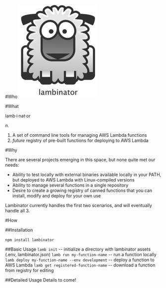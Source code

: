 #Who
![alt text](https://github.com/PageVault/lambinator/blob/master/lambinator.png "Lambinator Logo")

#What

lamb·i·nat·or

_n._

1. A set of command line tools for managing AWS Lambda functions
2. _future_ registry of pre-built functions for deploying to AWS Lambda

#Why

There are several projects emerging in this space, but none quite met our needs:

- Ability to test locally with external binaries available locally in your PATH, but deployed to AWS Lambda with Linux-compiled versions
- Ability to manage several functions in a single repository
- Desire to create a growing registry of canned functions that you can install, modify and deploy for your own use

Lambinator currently handles the first two scenarios, and will eventually handle all 3.

#How

##Installation

`npm install lambinator`

##Basic Usage
`lamb init` -- initialize a directory with lambinator assets (.env, lambinator.json)
`lamb run my-function-name` -- run a function locally 
`lamb deploy my-function-name --env development` -- deploy a function to AWS Lambda
`lamb get registered-function-name` -- download a function from registry for editing

##Detailed Usage
Details to come!